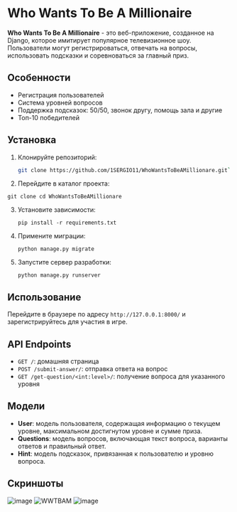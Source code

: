 # Who Wants To Be A Millionaire

**Who Wants To Be A Millionaire** - это веб-приложение, созданное на Django, которое имитирует популярное телевизионное шоу. Пользователи могут регистрироваться, отвечать на вопросы, использовать подсказки и соревноваться за главный приз.

## Особенности
- Регистрация пользователей
- Система уровней вопросов
- Поддержка подсказок: 50/50, звонок другу, помощь зала и другие
- Топ-10 победителей

## Установка
1. Клонируйте репозиторий:
   ```sh
   git clone https://github.com/1SERGIO11/WhoWantsToBeAMillionare.git` 

2.  Перейдите в каталог проекта:

   `git clone cd WhoWantsToBeAMillionare`

3. Установите зависимости:  
    
    `pip install -r requirements.txt` 
    
4.  Примените миграции:
    
    `python manage.py migrate` 
    
5.  Запустите сервер разработки:
    
    `python manage.py runserver` 
    

## Использование

Перейдите в браузере по адресу `http://127.0.0.1:8000/` и зарегистрируйтесь для участия в игре.

## API Endpoints

-   `GET /`: домашняя страница
-   `POST /submit-answer/`: отправка ответа на вопрос
-   `GET /get-question/<int:level>/`: получение вопроса для указанного уровня

## Модели

-   **User**: модель пользователя, содержащая информацию о текущем уровне, максимальном достигнутом уровне и сумме приза.
-   **Questions**: модель вопросов, включающая текст вопроса, варианты ответов и правильный ответ.
-   **Hint**: модель подсказок, привязанная к пользователю и уровню вопроса.

## Скриншоты
![image](https://github.com/1SERGIO11/WhoWantsToBeAMillionare/assets/114675359/6b45eb3a-3793-409b-8747-8e0330dee85a)
![WWTBAM](https://github.com/1SERGIO11/WhoWantsToBeAMillionare/assets/114675359/0cd178a3-06fb-4504-8e56-7bf5f9c027e8)
![image](https://github.com/1SERGIO11/WhoWantsToBeAMillionare/assets/114675359/eedf87b4-9b6a-496e-8bab-d77cc2fcb5d7)
